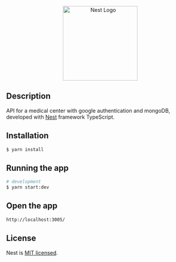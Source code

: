 <p align="center">
  <a href="http://nestjs.com/" target="blank"><img src="https://nestjs.com/img/logo-small.svg" width="200" alt="Nest Logo" /></a>
</p>

[circleci-image]: https://img.shields.io/circleci/build/github/nestjs/nest/master?token=abc123def456
[circleci-url]: https://circleci.com/gh/nestjs/nest


## Description
API for a medical center with google authentication and mongoDB, developed with [Nest](https://github.com/nestjs/nest) framework TypeScript.

## Installation

```bash
$ yarn install
```

## Running the app

```bash
# development
$ yarn start:dev
```

## Open the app
```bash
http://localhost:3005/
```

## License

Nest is [MIT licensed](LICENSE).
